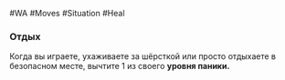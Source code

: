 #WA #Moves #Situation #Heal 

### Отдых  
Когда вы играете, ухаживаете за  шёрсткой  или  просто отдыхаете в  безопасном месте,  вычтите 1 из своего **уровня паники.**  